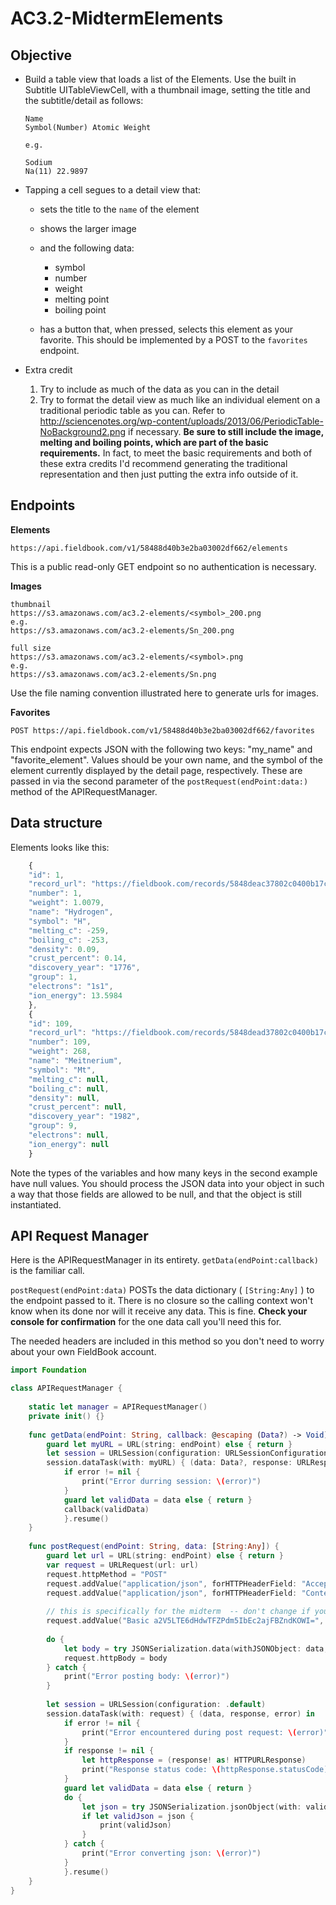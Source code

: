 # AC3.2-MidtermElements

## Objective

* Build a table view that loads a list of the Elements. Use the built in Subtitle
    UITableViewCell, with a thumbnail image, setting the title and the subtitle/detail as follows:

    ```
    Name
    Symbol(Number) Atomic Weight

    e.g.

    Sodium
    Na(11) 22.9897
    ```

* Tapping a cell segues to a detail view that:
    * sets the title to the ```name``` of the element
    * shows the larger image 
    * and the following data:
        * symbol
        * number
        * weight
        * melting point
        * boiling point

    * has a button that, when pressed, selects this element as your favorite. This
    should be implemented by a POST to the ```favorites``` endpoint.

* Extra credit
    1. Try to include as much of the data as you can in the detail
    1. Try to format the detail view as much like an individual element on a traditional periodic table as you can. Refer to http://sciencenotes.org/wp-content/uploads/2013/06/PeriodicTable-NoBackground2.png if necessary. **Be sure to still include
    the image, melting and boiling points, which are part of the basic requirements.** In fact, to meet the 
    basic requirements and both of these extra credits I'd recommend generating the traditional representation and then
    just putting the extra info outside of it.

## Endpoints

**Elements**

```
https://api.fieldbook.com/v1/58488d40b3e2ba03002df662/elements
```

This is a public read-only GET endpoint so no authentication is necessary.

**Images**

```
thumbnail
https://s3.amazonaws.com/ac3.2-elements/<symbol>_200.png
e.g.
https://s3.amazonaws.com/ac3.2-elements/Sn_200.png

full size
https://s3.amazonaws.com/ac3.2-elements/<symbol>.png
e.g.
https://s3.amazonaws.com/ac3.2-elements/Sn.png
```

Use the file naming convention illustrated here to generate urls for images.

**Favorites**

```
POST https://api.fieldbook.com/v1/58488d40b3e2ba03002df662/favorites
```

This endpoint expects JSON with the following two keys: "my_name" and "favorite_element".
Values should be your own name, and the symbol of the element currently displayed by the detail page, respectively.
These are passed in via the second parameter of the ```postRequest(endPoint:data:)``` method 
of the APIRequestManager.

## Data structure

Elements looks like this:

```javascript
    {
    "id": 1,
    "record_url": "https://fieldbook.com/records/5848deac37802c0400b17c6b",
    "number": 1,
    "weight": 1.0079,
    "name": "Hydrogen",
    "symbol": "H",
    "melting_c": -259,
    "boiling_c": -253,
    "density": 0.09,
    "crust_percent": 0.14,
    "discovery_year": "1776",
    "group": 1,
    "electrons": "1s1",
    "ion_energy": 13.5984
    },
    {
    "id": 109,
    "record_url": "https://fieldbook.com/records/5848dead37802c0400b17cd7",
    "number": 109,
    "weight": 268,
    "name": "Meitnerium",
    "symbol": "Mt",
    "melting_c": null,
    "boiling_c": null,
    "density": null,
    "crust_percent": null,
    "discovery_year": "1982",
    "group": 9,
    "electrons": null,
    "ion_energy": null
    }
```

Note the types of the variables and how many keys in the second example have null values.
You should process the JSON data into your object in such a way that those fields are 
allowed to be null, and that the object is still instantiated.

## API Request Manager

Here is the APIRequestManager in its entirety. ```getData(endPoint:callback)``` is the
familiar call.

```postRequest(endPoint:data)``` POSTs the data dictionary ( ```[String:Any]``` ) to the 
endpoint passed to it. There is no closure so the calling context won't know when its done
nor will it receive any data. This is fine. **Check your console for confirmation** for the
one data call you'll need this for.

The needed headers are included in this method so you don't need to worry about your own FieldBook
account.
```swift
import Foundation

class APIRequestManager {
    
    static let manager = APIRequestManager()
    private init() {}
    
    func getData(endPoint: String, callback: @escaping (Data?) -> Void) {
        guard let myURL = URL(string: endPoint) else { return }
        let session = URLSession(configuration: URLSessionConfiguration.default)
        session.dataTask(with: myURL) { (data: Data?, response: URLResponse?, error: Error?) in
            if error != nil {
                print("Error durring session: \(error)")
            }
            guard let validData = data else { return }
            callback(validData)
            }.resume()
    }
    
    func postRequest(endPoint: String, data: [String:Any]) {
        guard let url = URL(string: endPoint) else { return }
        var request = URLRequest(url: url)
        request.httpMethod = "POST"
        request.addValue("application/json", forHTTPHeaderField: "Accept")
        request.addValue("application/json", forHTTPHeaderField: "Content-Type")
        
        // this is specifically for the midterm  -- don't change if you want to write there
        request.addValue("Basic a2V5LTE6dHdwTFZPdm5IbEc2ajFBZndKOWI=", forHTTPHeaderField: "Authorization")
        
        do {
            let body = try JSONSerialization.data(withJSONObject: data, options: [])
            request.httpBody = body
        } catch {
            print("Error posting body: \(error)")
        }
        
        let session = URLSession(configuration: .default)
        session.dataTask(with: request) { (data, response, error) in
            if error != nil {
                print("Error encountered during post request: \(error)")
            }
            if response != nil {
                let httpResponse = (response! as! HTTPURLResponse)
                print("Response status code: \(httpResponse.statusCode)")
            }
            guard let validData = data else { return }
            do {
                let json = try JSONSerialization.jsonObject(with: validData, options: []) as? [String:Any]
                if let validJson = json {
                    print(validJson)
                }
            } catch {
                print("Error converting json: \(error)")
            }
            }.resume()
    }
}
```
